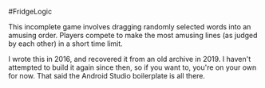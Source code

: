 #FridgeLogic

This incomplete game involves dragging randomly selected words into an amusing order.  Players compete to make the most amusing lines (as judged by each other) in a short time limit.

I wrote this in 2016, and recovered it from an old archive in 2019.  I haven't attempted to build it again since then, so if you want to, you're on your own for now.  That said the Android Studio boilerplate is all there.
